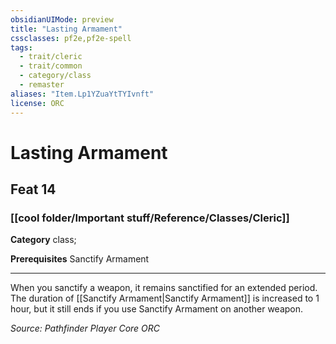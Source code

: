 ```yaml
---
obsidianUIMode: preview
title: "Lasting Armament"
cssclasses: pf2e,pf2e-spell
tags:
  - trait/cleric
  - trait/common
  - category/class
  - remaster
aliases: "Item.Lp1YZuaYtTYIvnft"
license: ORC
---
```

# Lasting Armament
## Feat 14
### [[cool folder/Important stuff/Reference/Classes/Cleric]]

**Category** class; 



**Prerequisites** Sanctify Armament
* * *
When you sanctify a weapon, it remains sanctified for an extended period. The duration of [[Sanctify Armament|Sanctify Armament]] is increased to 1 hour, but it still ends if you use Sanctify Armament on another weapon.

*Source: Pathfinder Player Core*
*ORC*